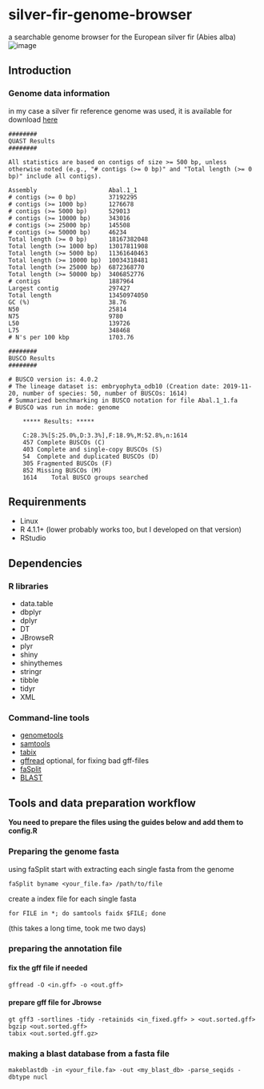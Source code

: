 # silver-fir-genome-browser
a searchable genome browser for the European silver fir (Abies alba)
![image](https://user-images.githubusercontent.com/45265588/135330076-306706c9-0959-45d2-9215-8734324ba4ac.png)

## Introduction
### Genome data information
in my case a silver fir reference genome was used, it is available for download [here](https://treegenesdb.org/FTP/Genomes/Abal/v1.1/)
```
########
QUAST Results
########

All statistics are based on contigs of size >= 500 bp, unless otherwise noted (e.g., "# contigs (>= 0 bp)" and "Total length (>= 0 bp)" include all contigs).

Assembly                    Abal.1_1   
# contigs (>= 0 bp)         37192295   
# contigs (>= 1000 bp)      1276678    
# contigs (>= 5000 bp)      529013     
# contigs (>= 10000 bp)     343016     
# contigs (>= 25000 bp)     145508     
# contigs (>= 50000 bp)     46234      
Total length (>= 0 bp)      18167382048
Total length (>= 1000 bp)   13017811908
Total length (>= 5000 bp)   11361640463
Total length (>= 10000 bp)  10034318481
Total length (>= 25000 bp)  6872368770 
Total length (>= 50000 bp)  3406852776 
# contigs                   1887964    
Largest contig              297427     
Total length                13450974050
GC (%)                      38.76      
N50                         25814      
N75                         9780       
L50                         139726     
L75                         348468     
# N's per 100 kbp           1703.76    

########
BUSCO Results
########

# BUSCO version is: 4.0.2 
# The lineage dataset is: embryophyta_odb10 (Creation date: 2019-11-20, number of species: 50, number of BUSCOs: 1614)
# Summarized benchmarking in BUSCO notation for file Abal.1_1.fa
# BUSCO was run in mode: genome

	***** Results: *****

	C:28.3%[S:25.0%,D:3.3%],F:18.9%,M:52.8%,n:1614	   
	457	Complete BUSCOs (C)			   
	403	Complete and single-copy BUSCOs (S)	   
	54	Complete and duplicated BUSCOs (D)	   
	305	Fragmented BUSCOs (F)			   
	852	Missing BUSCOs (M)			   
	1614	Total BUSCO groups searched		   
```
## Requirenments
* Linux
* R 4.1.1+ (lower probably works too, but I developed on that version)
* RStudio

## Dependencies
### R libraries
* data.table
* dbplyr
* dplyr
* DT
* JBrowseR
* plyr
* shiny
* shinythemes
* stringr
* tibble
* tidyr
* XML

### Command-line tools
* [genometools](http://genometools.org/)
* [samtools](https://www.htslib.org/)
* [tabix](https://www.htslib.org/)
* [gffread](https://github.com/gpertea/gffread) optional, for fixing bad gff-files
* [faSplit](http://hgdownload.cse.ucsc.edu/admin/exe/linux.x86_64/faSplit)
* [BLAST](https://blast.ncbi.nlm.nih.gov/Blast.cgi?PAGE_TYPE=BlastDocs&DOC_TYPE=Download)
## Tools and data preparation workflow
**You need to prepare the files using the guides below and add them to config.R**

### Preparing the genome fasta
using faSplit start with extracting each single fasta from the genome
```
faSplit byname <your_file.fa> /path/to/file
```
create a index file for each single fasta
```
for FILE in *; do samtools faidx $FILE; done
```
(this takes a long time, took me two days)

### preparing the annotation file

#### fix the gff file if needed
```
gffread -O <in.gff> -o <out.gff>

```
#### prepare gff file for Jbrowse
```
gt gff3 -sortlines -tidy -retainids <in_fixed.gff> > <out.sorted.gff>
bgzip <out.sorted.gff>
tabix <out.sorted.gff.gz>
```

### making a blast database from a fasta file
```
makeblastdb -in <your_file.fa> -out <my_blast_db> -parse_seqids -dbtype nucl
```
